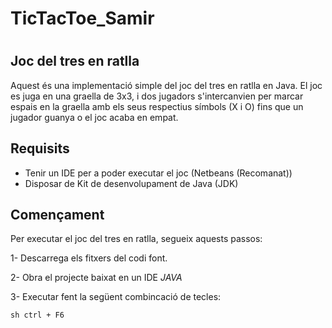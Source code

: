 # TicTacToe_Samir
#
## Joc del tres en ratlla

Aquest és una implementació simple del joc del tres en ratlla en Java. El joc es juga en una graella de 3x3, i dos jugadors 
s'intercanvien per marcar espais en la graella amb els seus respectius símbols (X i O) fins que un jugador guanya o el 
joc acaba en empat.

## Requisits

- Tenir un IDE per a poder executar el joc (Netbeans (Recomanat))
- Disposar de Kit de desenvolupament de Java (JDK)

## Començament

Per executar el joc del tres en ratlla, segueix aquests passos:

1- Descarrega els fitxers del codi font.

2- Obra el projecte baixat en un IDE *JAVA*

3- Executar fent la següent combincació de tecles: 
```
sh ctrl + F6
```
